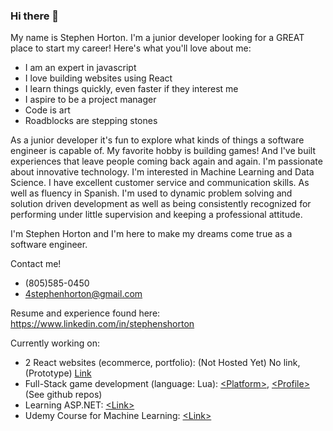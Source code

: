 ### Hi there 👋

<!--
**StephenSHorton/StephenSHorton** is a ✨ _special_ ✨ repository because its `README.md` (this file) appears on your GitHub profile.

Here are some ideas to get you started:

- 🔭 I’m currently working on ...
- 🌱 I’m currently learning ...
- 👯 I’m looking to collaborate on ...
- 🤔 I’m looking for help with ...
- 💬 Ask me about ...
- 📫 How to reach me: ...
- 😄 Pronouns: ...
- ⚡ Fun fact: ...
-->

My name is Stephen Horton. I'm a junior developer looking for a GREAT place to start my career! Here's what you'll love about me:

- I am an expert in javascript
- I love building websites using React
- I learn things quickly, even faster if they interest me
- I aspire to be a project manager
- Code is art
- Roadblocks are stepping stones

As a junior developer it's fun to explore what kinds of things a software engineer is capable of. My favorite hobby is building games! And I've built experiences that leave people coming back again and again. I'm passionate about innovative technology. I'm interested in Machine Learning and Data Science. I have excellent customer service and communication skills. As well as fluency in Spanish. I'm used to dynamic problem solving and solution driven development as well as being consistently recognized for performing under little supervision and keeping a professional attitude.

I'm Stephen Horton and I'm here to make my dreams come true as a software engineer.

Contact me!
- (805)585-0450
- 4stephenhorton@gmail.com

Resume and experience found here:
https://www.linkedin.com/in/stephenshorton

Currently working on:
- 2 React websites (ecommerce, portfolio): (Not Hosted Yet) No link, (Prototype) [Link](https://arkanghellrecordsportfolio.netlify.app/)
- Full-Stack game development (language: Lua): [&lt;Platform&gt;](https://www.roblox.com/create), [&lt;Profile&gt;](https://www.roblox.com/users/1822006/profile) (See github repos)
- Learning ASP.NET: [&lt;Link&gt;](https://dotnet.microsoft.com/learn/aspnet/hello-world-tutorial/intro) 
- Udemy Course for Machine Learning: [&lt;Link&gt;](https://www.udemy.com/course/machinelearning/)
